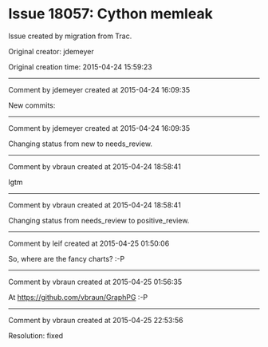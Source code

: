 # Issue 18057: Cython memleak

Issue created by migration from Trac.

Original creator: jdemeyer

Original creation time: 2015-04-24 15:59:23




---

Comment by jdemeyer created at 2015-04-24 16:09:35

New commits:


---

Comment by jdemeyer created at 2015-04-24 16:09:35

Changing status from new to needs_review.


---

Comment by vbraun created at 2015-04-24 18:58:41

lgtm


---

Comment by vbraun created at 2015-04-24 18:58:41

Changing status from needs_review to positive_review.


---

Comment by leif created at 2015-04-25 01:50:06

So, where are the fancy charts? :-P


---

Comment by vbraun created at 2015-04-25 01:56:35

At https://github.com/vbraun/GraphPG :-P


---

Comment by vbraun created at 2015-04-25 22:53:56

Resolution: fixed
